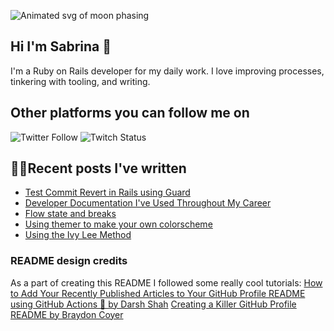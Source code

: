 ![Animated svg of moon phasing](https://raw.githubusercontent.com/skelebrina/skelebrina/release/assets/sky-banner-svg.svg)

## Hi I'm Sabrina 🌝

I'm a Ruby on Rails developer for my daily work. I love improving processes, tinkering with tooling, and writing.

## Other platforms you can follow me on

![Twitter Follow](https://img.shields.io/twitter/follow/thecodewitch?style=social)
![Twitch Status](https://img.shields.io/twitch/status/sabrinathecodewitch?style=social)

## ✍🏼Recent posts I've written

<!-- BLOG-POST-LIST:START -->
- [Test Commit Revert in Rails using Guard](https://www.thecodewitch.codes/test-commit-revert-in-rails/)
- [Developer Documentation I've Used Throughout My Career](https://www.thecodewitch.codes/developer-documentation-ive-used-throughout-my-career/)
- [Flow state and breaks](https://www.thecodewitch.codes/flow-state-and-breaks/)
- [Using themer to make your own colorscheme](https://www.thecodewitch.codes/using-themer-to-make-your-own-colorscheme/)
- [Using the Ivy Lee Method](https://www.thecodewitch.codes/using-the-ivy-lee-method/)
<!-- BLOG-POST-LIST:END -->

### README design credits

As a part of creating this README I followed some really cool tutorials:
[How to Add Your Recently Published Articles to Your GitHub Profile README using GitHub Actions 🤖 by Darsh Shah](https://iamdarshshah.hashnode.dev/how-to-add-your-recently-published-articles-to-your-github-profile-readme-using-github-actions)
[Creating a Killer GitHub Profile README by Braydon Coyer](https://dev.to/dailydotdev/creating-a-killer-github-profile-readme-part-1-33nm?utm_campaign=meetedgar&utm_medium=social&utm_source=meetedgar.com)
